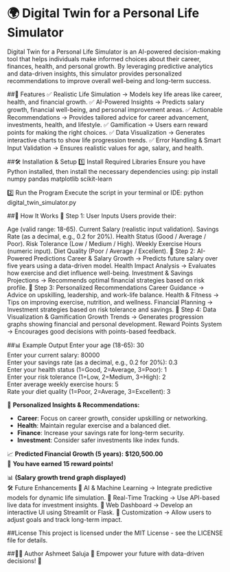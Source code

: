 # 🌍 Digital Twin for a Personal Life Simulator
Digital Twin for a Personal Life Simulator is an AI-powered decision-making tool that helps individuals make informed choices about their career, finances, health, and personal growth. By leveraging predictive analytics and data-driven insights, this simulator provides personalized recommendations to improve overall well-being and long-term success.

##🚀 Features
✅ Realistic Life Simulation → Models key life areas like career, health, and financial growth.
✅ AI-Powered Insights → Predicts salary growth, financial well-being, and personal improvement areas.
✅ Actionable Recommendations → Provides tailored advice for career advancement, investments, health, and lifestyle.
✅ Gamification → Users earn reward points for making the right choices.
✅ Data Visualization → Generates interactive charts to show life progression trends.
✅ Error Handling & Smart Input Validation → Ensures realistic values for age, salary, and health.

##🛠️ Installation & Setup
1️⃣ Install Required Libraries
Ensure you have Python installed, then install the necessary dependencies using:
pip install numpy pandas matplotlib scikit-learn

2️⃣ Run the Program
Execute the script in your terminal or IDE:
python digital_twin_simulator.py

##📌 How It Works
🔹 Step 1: User Inputs
Users provide their:

Age (valid range: 18-65).
Current Salary (realistic input validation).
Savings Rate (as a decimal, e.g., 0.2 for 20%).
Health Status (Good / Average / Poor).
Risk Tolerance (Low / Medium / High).
Weekly Exercise Hours (numeric input).
Diet Quality (Poor / Average / Excellent).
🔹 Step 2: AI-Powered Predictions
Career & Salary Growth → Predicts future salary over five years using a data-driven model.
Health Impact Analysis → Evaluates how exercise and diet influence well-being.
Investment & Savings Projections → Recommends optimal financial strategies based on risk profile.
🔹 Step 3: Personalized Recommendations
Career Guidance → Advice on upskilling, leadership, and work-life balance.
Health & Fitness → Tips on improving exercise, nutrition, and wellness.
Financial Planning → Investment strategies based on risk tolerance and savings.
🔹 Step 4: Data Visualization & Gamification
Growth Trends → Generates progression graphs showing financial and personal development.
Reward Points System → Encourages good decisions with points-based feedback.

##📊 Example Output
Enter your age (18-65): 30  
Enter your current salary: 80000  
Enter your savings rate (as a decimal, e.g., 0.2 for 20%): 0.3  
Enter your health status (1=Good, 2=Average, 3=Poor): 1  
Enter your risk tolerance (1=Low, 2=Medium, 3=High): 2  
Enter average weekly exercise hours: 5  
Rate your diet quality (1=Poor, 2=Average, 3=Excellent): 3  

📢 **Personalized Insights & Recommendations:**  
- **Career**: Focus on career growth, consider upskilling or networking.  
- **Health**: Maintain regular exercise and a balanced diet.  
- **Finance**: Increase your savings rate for long-term security.  
- **Investment**: Consider safer investments like index funds.  

📈 **Predicted Financial Growth (5 years):** **$120,500.00**  
🎉 **You have earned 15 reward points!**  

📊 **(Salary growth trend graph displayed)**  
🛠️ Future Enhancements
🔹 AI & Machine Learning → Integrate predictive models for dynamic life simulation.
🔹 Real-Time Tracking → Use API-based live data for investment insights.
🔹 Web Dashboard → Develop an interactive UI using Streamlit or Flask.
🔹 Customization → Allow users to adjust goals and track long-term impact.

##License
This project is licensed under the MIT License - see the LICENSE file for details.


##👨‍💻 Author
Ashmeet Saluja
🚀 Empower your future with data-driven decisions! 🌟
